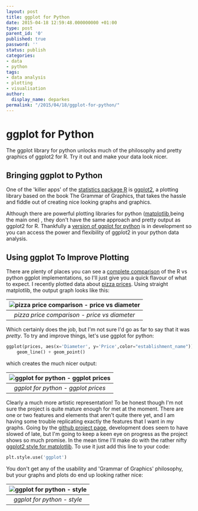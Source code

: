 ```yaml
---
layout: post
title: ggplot for Python
date: 2015-04-18 12:59:48.000000000 +01:00
type: post
parent_id: '0'
published: true
password: ''
status: publish
categories:
- data
- python
tags:
- data analysis
- plotting
- visualisation
author:
  display_name: deparkes
permalink: "/2015/04/18/ggplot-for-python/"
---
```

<h1>ggplot for Python</h1>
The ggplot library for python unlocks much of the philosophy and pretty graphics of ggplot2 for R. Try it out and make your data look nicer.
<h2>Bringing ggplot to Python</h2>
One of the 'killer apps' of the <a href="https://www.r-project.org/">statistics package R</a> is <a href="https://ggplot2.org/">ggplot2</a>, a plotting library based on the book The Grammar of Graphics, that takes the hassle and fiddle out of creating nice looking graphs and graphics.

Although there are powerful plotting libraries for python (<a href="https://matplotlib.org/">matplotlib </a>being the main one) , they don't have the same approach and pretty output as ggplot2 for R.
Thankfully a <a href="https://github.com/yhat/ggplot">version of ggplot for python</a> is in development so you can access the power and flexibility of ggplot2 in your python data analysis.
<h2>Using ggplot To Improve Plotting</h2>
There are plenty of places you can see a <a href="https://blog.yhathq.com/posts/ggplot-for-python.html">complete comparison</a> of the R vs python ggplot implementations, so I'll just give you a quick flavour of what to expect.
I recently plotted data about <a title="Pizza Price Comparison – Where Should You Buy Your Pizza?" href="{{site.baseurl}}/2015/04/16/pizza-price-comparison-where-should-you-buy-your-pizza/">pizza prices</a>. Using straight matplotlib, the output graph looks like this:

| ![pizza price comparison - price vs diameter]({{site.baseurl}}/assets/2015/04/PriceVsDiameter-1024x632.png) |
|:--:|
| *pizza price comparison - price vs diameter* |

Which certainly does the job, but I'm not sure I'd go as far to say that it was <em>pretty</em>.
To try and improve things, let's use ggplot for python:

```python
ggplot(prices, aes(x='Diameter', y='Price',color="establishment_name")) +\
    geom_line() + geom_point()
```
which creates the much nicer output:

| ![ggplot for python - ggplot prices]({{site.baseurl}}/assets/2015/04/pizza_prices_price_ggplot.png) |
|:--:|
| *ggplot for python - ggplot prices* |

Clearly a much more artistic representation!
To be honest though I'm not sure the project is quite mature enough for met at the moment. There are one or two features and elements that aren't quite there yet, and I am having some trouble replicating exactly the features that I want in my graphs.
Going by the <a href="https://github.com/yhat/ggplot">github project page</a>, development does seem to have slowed of late, but I'm going to keep a keen eye on progress as the project shows so much promise.
In the mean time I'll make do with the rather nifty <a href="https://matplotlib.org/users/style_sheets.html">ggplot2 style for matplotlib</a>.
To use it just add this line to your code:
```python
plt.style.use('ggplot')
```
You don't get any of the usability and 'Grammar of Graphics' philosophy, but your graphs and plots do end up looking rather nice:

| ![ggplot for python - style]({{site.baseurl}}/assets/2015/04/pizza_prices_matplotlib_style.png) |
|:--:|
| *ggplot for python - style* |

